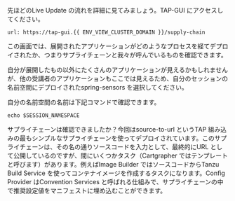 先ほどのLive Update の流れを詳細に見てみましょう。TAP-GUI にアクセスしてください。
```dashboard:open-url
url: https://tap-gui.{{ ENV_VIEW_CLUSTER_DOMAIN }}/supply-chain
```
この画面では、展開されたアプリケーションがどのようなプロセスを経てデプロイされたか、つまりサプライチェーンと我々が呼んでいるものを確認できます。

自分が展開したもの以外にたくさんのアプリケーションが見えるかもしれませんが、他の受講者のアプリケーションもここでは見えるため、自分のセッションの名前空間にデプロイされたspring-sensors を選択してください。

自分の名前空間の名前は下記コマンドで確認できます。

```execute
echo $SESSION_NAMESPACE
```

サプライチェーンは確認できましたか？今回はsource-to-url というTAP 組み込みの最もシンプルなサプライチェーンを使ってデプロイされています。このサプライチェーンは、その名の通りソースコードを入力として、最終的にURL として公開しているのですが、間にいくつかタスク（Cartgrapher ではテンプレートと呼びます）があります。例えばImage Builder ではソースコードからTanzu Build Service を使ってコンテナイメージを作成するタスクになります。Config Provider はConvention Services と呼ばれる仕組みで、サプライチェーンの中で推奨設定値をマニフェストに埋め込むことができます。
